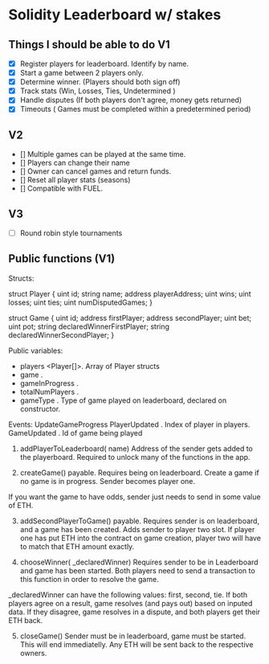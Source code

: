 # Solidity Leaderboard w/ stakes

## Things I should be able to do V1

- [x] Register players for leaderboard. Identify by name.
- [x] Start a game between 2 players only.
- [x] Determine winner. (Players should both sign off)
- [x] Track stats (Win, Losses, Ties, Undetermined )
- [x] Handle disputes (If both players don't agree, money gets returned)
- [x] Timeouts ( Games must be completed within a predetermined period)

## V2
- [] Multiple games can be played at the same time.
- [] Players can change their name
- [] Owner can cancel games and return funds.
- [] Reset all player stats (seasons)
- [] Compatible with FUEL.

## V3
- [ ] Round robin style tournaments


## Public functions (V1)

Structs:

struct Player {
  uint id;
  string name;
  address playerAddress;
  uint wins;
  uint losses;
  uint ties;
  uint numDisputedGames;
}

struct Game {
  uint id;
  address firstPlayer;
  address secondPlayer;
  uint bet;
  uint pot;
  string declaredWinnerFirstPlayer;
  string declaredWinnerSecondPlayer;
}

Public variables:

- players <Player[]>. Array of Player structs 
- game <Game>.
- gameInProgress <boolean>.
- totalNumPlayers <uint>.
- gameType <string>. Type of game played on leaderboard, declared on constructor.

Events:
UpdateGameProgress <bool>
PlayerUpdated <uint>. Index of player in players.
GameUpdated <uint>. Id of game being played


1) addPlayerToLeaderboard(<string> name)
Address of the sender gets added to the playerboard. Required to unlock many of the functions in the app.

2) createGame() payable.
Requires being on leaderboard. Create a game if no game is in progress. Sender becomes player one.

If you want the game to have odds, sender just needs to send in some value of ETH.

3) addSecondPlayerToGame() payable.
Requires sender is on leaderboard, and a game has been created. Adds sender to player two slot.
If player one has put ETH into the contract on game creation, player two will have to match that ETH amount exactly.

4) chooseWinner(<string> _declaredWinner)
Requires sender to be in Leaderboard and game has been started.
Both players need to send a transaction to this function in order to resolve the game.

_declaredWinner can have the following values: first, second, tie.
If both players agree on a result, game resolves (and pays out) based on inputed data. If they disagree, game resolves in a dispute, and both players get their ETH back.

5) closeGame() 
Sender must be in leaderboard, game must be started. 
This will end immediatelly. Any ETH will be sent back to the respective owners.

